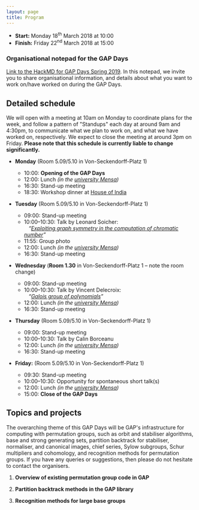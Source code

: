 ```yaml
---
layout: page
title: Program
---
```


* __Start:__ Monday 18<sup>th</sup> March 2018 at 10:00
* __Finish:__ Friday 22<sup>nd</sup> March 2018 at 15:00

### Organisational notepad for the GAP Days

[Link to the HackMD for GAP Days Spring
2019](https://hackmd.io/9ctY1jNaTiOm2-eUUQOjlw).  In this notepad, we invite you
to share organisational information, and details about what you want to work
on/have worked on during the GAP Days.


## Detailed schedule

We will open with a meeting at 10am on Monday to coordinate plans for the week,
and follow a pattern of "Standups" each day at around 9am and 4:30pm, to
communicate what we plan to work on, and what we have worked on, respectively.
We expect to close the meeting at around 3pm on Friday. **Please note that this
schedule is currently liable to change significantly.**

- **Monday** (Room 5.09/5.10 in Von-Seckendorff-Platz 1)
  - 10:00: **Opening of the GAP Days**
  - 12:00: Lunch *(in the [university Mensa](https://www.studentenwerk-halle.de/mensen-cafebars/mensen-in-halle/heidemensa-mit-cafebar/))*
  - 16:30: Stand-up meeting
  - 18:30: Workshop dinner at [House of India](https://house-of-india.de)

- **Tuesday** (Room 5.09/5.10 in Von-Seckendorff-Platz 1)
  - 09:00: Stand-up meeting
  - 10:00–10:30: Talk by Leonard Soicher:
  <br />&nbsp;&nbsp;
  *“<a href="{{ site.baseurl }}/abstracts/soicher">Exploiting graph symmetry in the computation of chromatic number</a>”*
  - 11:55: Group photo
  - 12:00: Lunch *(in the [university Mensa](https://www.studentenwerk-halle.de/mensen-cafebars/mensen-in-halle/heidemensa-mit-cafebar/))*
  - 16:30: Stand-up meeting

- **Wednesday** (**Room 1.30** in Von-Seckendorff-Platz 1 – note the room change)
  - 09:00: Stand-up meeting
  - 10:00–10:30: Talk by Vincent Delecroix:
  <br />&nbsp;&nbsp;
  *“<a href="{{ site.baseurl }}/abstracts/delecroix">Galois group of polynomials</a>”*
  - 12:00: Lunch *(in the [university Mensa](https://www.studentenwerk-halle.de/mensen-cafebars/mensen-in-halle/heidemensa-mit-cafebar/))*
  - 16:30: Stand-up meeting

- **Thursday** (Room 5.09/5.10 in Von-Seckendorff-Platz 1)
  - 09:00: Stand-up meeting
  - 10:00–10:30: Talk by Calin Borceanu
  - 12:00: Lunch *(in the [university Mensa](https://www.studentenwerk-halle.de/mensen-cafebars/mensen-in-halle/heidemensa-mit-cafebar/))*
  - 16:30: Stand-up meeting

- **Friday:** (Room 5.09/5.10 in Von-Seckendorff-Platz 1)
  - 09:30: Stand-up meeting
  - 10:00–10:30: Opportunity for spontaneous short talk(s)
  - 12:00: Lunch *(in the [university Mensa](https://www.studentenwerk-halle.de/mensen-cafebars/mensen-in-halle/heidemensa-mit-cafebar/))*
  - 15:00: **Close of the GAP Days**


## Topics and projects

The overarching theme of this GAP Days will be GAP's infrastructure for
computing with permutation groups, such as orbit and stabiliser algorithms, base
and strong generating sets, partition backtrack for stabiliser, normaliser, and
canonical images, chief series, Sylow subgroups, Schur multipliers and
cohomology, and recognition methods for permutation groups.  If you have any
queries or suggestions, then please do not hesitate to contact the organisers.

1. __Overview of existing permutation group code in GAP__

2. __Partition backtrack methods in the GAP library__

3. __Recognition methods for large base groups__
